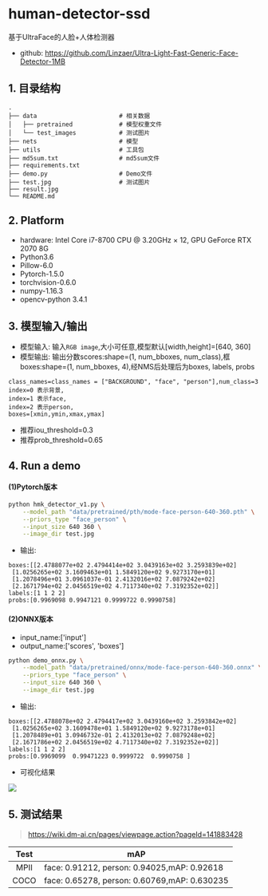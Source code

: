 # human-detector-ssd
基于UltraFace的人脸+人体检测器
- github: https://github.com/Linzaer/Ultra-Light-Fast-Generic-Face-Detector-1MB

## 1. 目录结构

```
.
├── data                       # 相关数据
│   ├── pretrained             # 模型权重文件
│   └── test_images            # 测试图片
├── nets                       # 模型
├── utils                      # 工具包      
├── md5sum.txt                 # md5sum文件
├── requirements.txt           
├── demo.py                    # Demo文件
├── test.jpg                   # 测试图片
├── result.jpg
└── README.md
```

## 2. Platform
- hardware: Intel Core i7-8700 CPU @ 3.20GHz × 12, GPU GeForce RTX 2070 8G
- Python3.6
- Pillow-6.0
- Pytorch-1.5.0
- torchvision-0.6.0
- numpy-1.16.3
- opencv-python 3.4.1


## 3. 模型输入/输出
- 模型输入:  输入`RGB image`,大小可任意,模型默认[width,height]=[640, 360]
- 模型输出:  输出分数scores:shape=(1, num_bboxes, num_class),框boxes:shape=(1, num_bboxes, 4),经NMS后处理后为boxes, labels, probs

```
class_names=class_names = ["BACKGROUND", "face", "person"],num_class=3 
index=0 表示背景,
index=1 表示face,
index=2 表示person,
boxes=[xmin,ymin,xmax,ymax]
```
- 推荐iou_threshold=0.3
- 推荐prob_threshold=0.65

## 4. Run a demo
#### (1)Pytorch版本

```bash
python hmk_detector_v1.py \
    --model_path "data/pretrained/pth/mode-face-person-640-360.pth" \
    --priors_type "face_person" \
    --input_size 640 360 \
    --image_dir test.jpg  
```

- 输出:

```
boxes:[[2.4788077e+02 2.4794414e+02 3.0439163e+02 3.2593839e+02]
 [1.0256265e+02 3.1609463e+01 1.5849120e+02 9.9273170e+01]
 [1.2078496e+01 3.0961037e-01 2.4132016e+02 7.0879242e+02]
 [2.1671794e+02 2.0456519e+02 4.7117340e+02 7.3192352e+02]]
labels:[1 1 2 2]
probs:[0.9969098 0.9947121 0.9999722 0.9990758]
```

#### (2)ONNX版本
- input_name:['input']
- output_name:['scores', 'boxes']

```bash
python demo_onnx.py \
    --model_path "data/pretrained/onnx/mode-face-person-640-360.onnx" \
    --priors_type "face_person" \
    --input_size 640 360 \
    --image_dir test.jpg  
```

- 输出:

```
boxes:[[2.4788078e+02 2.4794417e+02 3.0439160e+02 3.2593842e+02]
 [1.0256265e+02 3.1609478e+01 1.5849120e+02 9.9273178e+01]
 [1.2078489e+01 3.0946732e-01 2.4132013e+02 7.0879248e+02]
 [2.1671786e+02 2.0456519e+02 4.7117340e+02 7.3192352e+02]]
labels:[1 1 2 2]
probs:[0.9969099  0.99471223 0.9999722  0.9990758 ]

```


- 可视化结果

![](result.jpg)


## 5. 测试结果

> https://wiki.dm-ai.cn/pages/viewpage.action?pageId=141883428

|Test|mAP|
|:-----:|-----|
|MPII|face: 0.91212, person: 0.94025,mAP: 0.92618|
|COCO|face: 0.65278, person: 0.60769,mAP: 0.630235|
